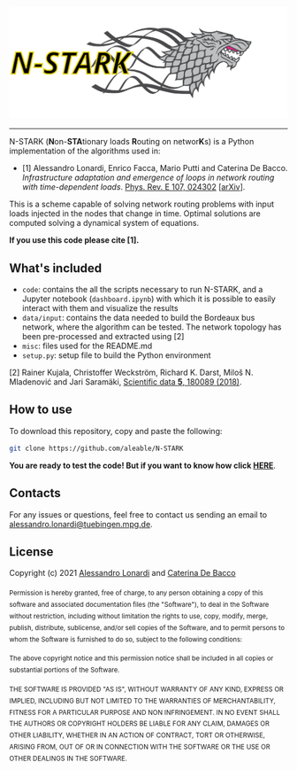 ![alt text](https://github.com/aleable/N-STARK/blob/main/misc/logo.svg)

___

N-STARK (**N**on-**STA**tionary loads **R**outing on networ**K**s) is a Python implementation of the algorithms used in:

- [1] Alessandro Lonardi, Enrico Facca, Mario Putti and Caterina De Bacco. <i>Infrastructure adaptation and emergence of loops in network routing with time-dependent loads</i>. <a href="https://journals.aps.org/pre/abstract/10.1103/PhysRevE.107.024302">Phys. Rev. E 107, 024302</a> [<a href="https://arxiv.org/abs/2112.10620">arXiv</a>].

This is a scheme capable of solving network routing problems with input loads injected in the nodes that change in time. Optimal solutions are computed solving a dynamical system of equations.

**If you use this code please cite [1].**

## What's included

- ```code```: contains the all the scripts necessary to run N-STARK, and a Jupyter notebook (```dashboard.ipynb```) with which it is possible to easily interact with them and visualize the results
- ```data/input```: contains the data needed to build the Bordeaux bus network, where the algorithm can be tested. The network topology has been pre-processed and extracted using [2]
- ```misc```: files used for the README.md
- ```setup.py```: setup file to build the Python environment

[2] Rainer Kujala, Christoffer Weckström, Richard K. Darst, Miloš N. Mladenović and Jari Saramäki, <a href="https://www.nature.com/articles/sdata201889">Scientific data <b>5</b>, 180089 (2018)</a>.<br/>

## How to use

To download this repository, copy and paste the following:

```bash
git clone https://github.com/aleable/N-STARK
```


**You are ready to test the code! But if you want to know how click [HERE](https://github.com/aleable/N-STARK/tree/main/code)**.

## Contacts

For any issues or questions, feel free to contact us sending an email to <a href="alessandro.lonardi@tuebingen.mpg.de">alessandro.lonardi@tuebingen.mpg.de</a>.

## License

Copyright (c) 2021 <a href="https://aleable.github.io/">Alessandro Lonardi</a> and <a href="https://www.cdebacco.com/">Caterina De Bacco</a>

<sub>Permission is hereby granted, free of charge, to any person obtaining a copy of this software and associated documentation files (the "Software"), to deal in the Software without restriction, including without limitation the rights to use, copy, modify, merge, publish, distribute, sublicense, and/or sell copies of the Software, and to permit persons to whom the Software is furnished to do so, subject to the following conditions:</sub>

<sub>The above copyright notice and this permission notice shall be included in all copies or substantial portions of the Software.</sub>

<sub>THE SOFTWARE IS PROVIDED "AS IS", WITHOUT WARRANTY OF ANY KIND, EXPRESS OR IMPLIED, INCLUDING BUT NOT LIMITED TO THE WARRANTIES OF MERCHANTABILITY, FITNESS FOR A PARTICULAR PURPOSE AND NON INFRINGEMENT. IN NO EVENT SHALL THE AUTHORS OR COPYRIGHT HOLDERS BE LIABLE FOR ANY CLAIM, DAMAGES OR OTHER LIABILITY, WHETHER IN AN ACTION OF CONTRACT, TORT OR OTHERWISE, ARISING FROM, OUT OF OR IN CONNECTION WITH THE SOFTWARE OR THE USE OR OTHER DEALINGS IN THE SOFTWARE.</sub>
